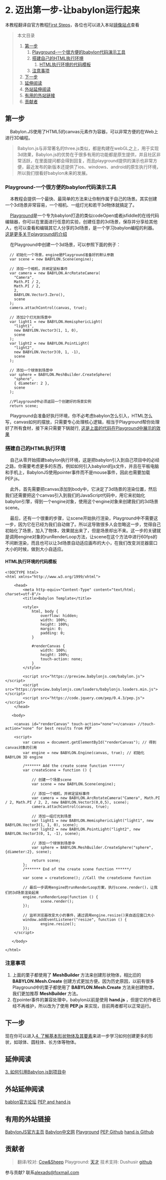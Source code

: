 # 2. 迈出第一步-让babylon运行起来
本教程翻译自官方教程[First Steps](https://doc.babylonjs.com/babylon101/first)，各位也可以进入本站[镜像站点](https://endoc.cnbabylon.com/babylon101/first)查看

>本文目录
>1. [第一步](#1)
>    1. [Playground-一个很方便的babylon代码演示工具](#1-1)
>    2. [搭建自己的HTML执行环境](#1-2)
>       1. [HTML执行环境的代码模板](#1-2-1)
>    3. [注意事项](#1-3)
>2. [下一步](#2)
>3. [延伸阅读](#3)
>4. [外站延伸阅读](#4)
>5. [有用的外站链接](#5)
>6. [贡献者](#6)


## <span id='1'>第一步</span>
&nbsp;&nbsp;&nbsp;&nbsp;Babylon.JS使用了HTML5的canvas元素作为容器，可以非常方便的在Web上进行3D编程。
>Babylon.js与非常著名的three.js类似，都是构建在webGL之上，用于实现3d效果，Babylon.js的优势在于很多有用的功能都是原生提供，并且社区非常活跃，在里面提问都会得到回复，而且playground提供的演示也非常方便，最近发布的新版本还提供了ios、windows、android的原生执行环境，所以我们很看好babylon未来的发展。

### <span id='1-1'>Playground-一个很方便的babylon代码演示工具</span>
&nbsp;&nbsp;&nbsp;&nbsp;本教程会提供一个最快、最简单的方法来让你制作属于自己的场景。其实创建一个3d场景非常容易，一个相机、一组灯光和若干3d物体就搞定了。

&nbsp;&nbsp;&nbsp;&nbsp;[Playground](https://playground.cnbabylon.com/)是一个专为babylon打造的类似codeOpen或者jsfiddle的在线代码编辑器，你可以在里面进行任意的实验，创建任意的3d场景，保存并分享给其他人，也可以查看和编辑其它人分享的3d场景，是一个学习babylon编程的利器。[这是更多关于playground的介绍](https://endoc.cnbabylon.com/features/playground)

&nbsp;&nbsp;&nbsp;&nbsp;在Playground中创建一个3d场景，可以参照下面的例子：
```
  // 初始化一个场景，engine是Playground准备好的默认参数
  var scene = new BABYLON.Scene(engine);

  // 添加一个相机，并绑定鼠标事件
  var camera = new BABYLON.ArcRotateCamera(
    "Camera",
    Math.PI / 2,
    Math.PI / 2,
    2,
    BABYLON.Vector3.Zero(),
    scene
  );
  camera.attachControl(canvas, true);

  // 添加2个灯光到场景中
  var light1 = new BABYLON.HemisphericLight(
    "light1",
    new BABYLON.Vector3(1, 1, 0),
    scene
  );
  var light2 = new BABYLON.PointLight(
    "light2",
    new BABYLON.Vector3(0, 1, -1),
    scene
  );

  // 添加一个球体到场景中
  var sphere = BABYLON.MeshBuilder.CreateSphere(
    "sphere",
    { diameter: 2 },
    scene
  );
  
  //Playground中必须返回一个创建好的场景实例
  return scene;
```
&nbsp;&nbsp;&nbsp;&nbsp;Playground会准备好执行环境，你不必考虑babylon怎么引入，HTML怎么写，canvas如何的摆放，只需要专心处理核心逻辑，相当于Playground帮你处理好了所有食材，接下来只需要下锅就行, [这是上面的代码在Playground中展示的效果](https://playground.cnbabylon.com/#9M3PE4)

### <span id='1-2'>搭建自己的HTML执行环境</span>
&nbsp;&nbsp;&nbsp;&nbsp;自己从零开始搭建babylon执行环境，这是把babylon引入到自己项目中的必经之路，你需要考虑更多的东西，例如如何引入babylon的js文件，并且在平板电脑和手机上，BabylonJS使用pointer事件而不是mouse事件，因此也需要加载PEP.js。

&nbsp;&nbsp;&nbsp;&nbsp;此外，首先需要把canvas添加到body中，它决定了3d场景的渲染位置，然后我们还需要把这个canvas引入到我们的JavaScript代码中，用它来初始化babylon引擎，得到一个engine对象，使用这个engine对象来创建我们的3d场景scene。

&nbsp;&nbsp;&nbsp;&nbsp;最后，还有一个很重的步骤，让scene开始执行渲染，Playground中不需要这一步，因为它在已经为我们自动做了。所以这导致很多人会忽略这一步，觉得自己初始化了场景，加入了物体，效果就出来了，但是场景却出不来。这一步的关键就是调用engine对象的runRenderLoop方法，让scene在这个方法中进行60fps的不间断渲染，而且也可以让3d场景自动适应画布的大小，在我们改变浏览器窗口大小的时候，做到大小自适应。

#### <span id='1-2-1'>HTML执行环境的代码模板</span>
```
<!DOCTYPE html>
<html xmlns="http://www.w3.org/1999/xhtml">

    <head>
        <meta http-equiv="Content-Type" content="text/html; charset=utf-8"/>
        <title>Babylon Template</title>

        <style>
            html, body {
                overflow: hidden;
                width: 100%;
                height: 100%;
                margin: 0;
                padding: 0;
            }

            #renderCanvas {
                width: 100%;
                height: 100%;
                touch-action: none;
            }
        </style>

        <script src="https://preview.babylonjs.com/babylon.js"></script>
        <script src="https://preview.babylonjs.com/loaders/babylonjs.loaders.min.js"></script>
        <script src="https://code.jquery.com/pep/0.4.3/pep.js"></script>
    </head>

   <body>

    <canvas id="renderCanvas" touch-action="none"></canvas> //touch-action="none" for best results from PEP

    <script>
        var canvas = document.getElementById("renderCanvas"); // 得到canvas对象的引用
        var engine = new BABYLON.Engine(canvas, true); // 初始化 BABYLON 3D engine

        /******* Add the create scene function ******/
        var createScene = function () {

            // 创建一个场景scene
            var scene = new BABYLON.Scene(engine);

            // 添加一个相机，并绑定鼠标事件
            var camera = new BABYLON.ArcRotateCamera("Camera", Math.PI / 2, Math.PI / 2, 2, new BABYLON.Vector3(0,0,5), scene);
            camera.attachControl(canvas, true);

            // 添加一组灯光到场景
            var light1 = new BABYLON.HemisphericLight("light1", new BABYLON.Vector3(1, 1, 0), scene);
            var light2 = new BABYLON.PointLight("light2", new BABYLON.Vector3(0, 1, -1), scene);

            // 添加一个球体到场景中
            var sphere = BABYLON.MeshBuilder.CreateSphere("sphere", {diameter:2}, scene);

            return scene;
        };
        /******* End of the create scene function ******/

        var scene = createScene(); //Call the createScene function

        // 最后一步调用engine的runRenderLoop方案，执行scene.render()，让我们的3d场景渲染起来
        engine.runRenderLoop(function () {
                scene.render();
        });

        // 监听浏览器改变大小的事件，通过调用engine.resize()来自适应窗口大小
        window.addEventListener("resize", function () {
                engine.resize();
        });
    </script>

   </body>

</html>
```

### <span id='1-3'>注意事项</span>
1. 上面的栗子都使用了 **MeshBuilder** 方法来创建形状物体，相比旧的 **BABYLON.Mesh.Create** 创建方式更加方便。因为历史原因，以前有很多Playground中的栗子都使用了 **BABYLON.Mesh.Create** 方法来创建物体，我们更加推荐 **MeshBuilder** 方法。
2. 在pointer事件的兼容处理中，babylon以前是使用 **hand.js** ，但是它的作者已经不再维护，所以改为了使用 **PEP.js** 来实现，目前两者都可以正常运行。

## <span id='2'>下一步</span>
现在你可以进入[4. 了解基本形状物体及其要素](http://doc.cnbabylon.com/4-0-discover-basic-elements/)来进一步学习如何创建更多的形状，如球体、圆柱体、长方体等物体。

## <span id='3'>延伸阅读</span>
[3. 如何引用Babylon.js到项目中](http://doc.cnbabylon.com/3-0-how-to-get-babylon-js/)

## <span id='4'>外站延伸阅读</span>
[bablon官方论坛](https://forum.babylonjs.com/)
[PEP and hand.js](https://www.html5gamedevs.com/topic/22474-how-does-babylonjs-get-pointer-events-working/#comment-127993)

## <span id='5'>有用的外站链接</span>
[BabylonJS官方主页](https://www.babylonjs.com/)
[Babylon中文网](https://www.cnbabylon.com/)
[Playground](https://playground.cnbabylon.com/)
[PEP Github](https://github.com/jquery/PEP)
[hand.js Github](https://github.com/Deltakosh/handjs)

## <span id='6'>贡献者</span>
> 翻译/校对: [Cow&Sheep](wbfsa@qq.com)
> Playground: [天才](754375959@qq.com)
> 技术支持: Dushusir [github](https://github.com/Dushusir/)

参与贡献? 联系<alexads@foxmail.com>